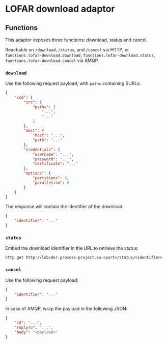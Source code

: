 # LOFAR download adaptor

## Functions
This adaptor exposes three functions: download, status and cancel. 

Reachable on `/download`, `/status`, and `/cancel` via HTTP, or `functions.lofar-download.download`, `functions.lofar-download.status`, `functions.lofar-download.cancel` via AMQP.

### `download`
Use the following request payload, with `paths` containing SURLs:

```json
{
    "cmd": {
        "src": {
            "paths": [
                "...", 
                "..."
            ]
        },
        "dest": {
            "host": "...",
            "path": "..."
        },
        "credentials": {
            "username": "...",
            "password": "...",
            "certificate": "..."
        },
        "options": {
            "partitions": 5,
            "parallelism": 8
        }
    }
}
```

The response will contain the identifier of the download:
```json
{
    "identifier": "..."
}
```

### `status`
Embed the download identifier in the URL to retrieve the status:

```shell
http get http://lobcder.process-project.eu:<port>/status/<identifier>
```

### `cancel`
Use the following request payload:

```json
{
    "identifier": "..."
}
```

In case of AMQP, wrap the payload in the following JSON:

```json
{
    "id": "...",
    "replyTo": "...",
    "body": "<payload>"
}
```
